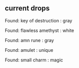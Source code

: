 ## current drops

Found: key of destruction : gray
Found: flawless amethyst : white
Found: amn rune : gray
Found: amulet : unique
Found: small charm : magic
